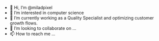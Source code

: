 - 👋 Hi, I’m @miladpixel
- 👀 I’m interested in computer science
- 🌱 I’m currently working as a Quality Specialist and optimizing customer growth flows.
- 💞️ I’m looking to collaborate on ...
- 📫 How to reach me ...

<!---
miladpixel/miladpixel is a ✨ special ✨ repository because its `README.md` (this file) appears on your GitHub profile.
You can click the Preview link to take a look at your changes.
--->
